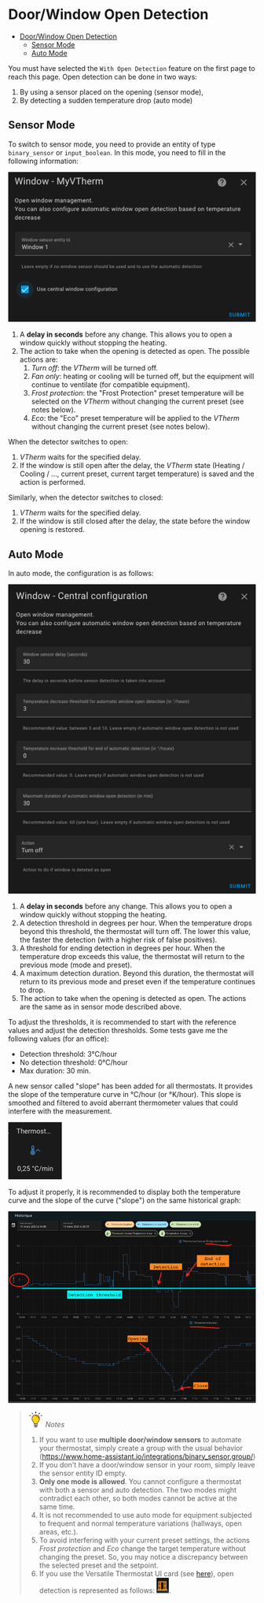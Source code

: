 # Door/Window Open Detection

- [Door/Window Open Detection](#doorwindow-open-detection)
  - [Sensor Mode](#sensor-mode)
  - [Auto Mode](#auto-mode)

You must have selected the `With Open Detection` feature on the first page to reach this page.
Open detection can be done in two ways:
1. By using a sensor placed on the opening (sensor mode),
2. By detecting a sudden temperature drop (auto mode)

## Sensor Mode
To switch to sensor mode, you need to provide an entity of type `binary_sensor` or `input_boolean`.
In this mode, you need to fill in the following information:

![mode window sensor](images/config-window-sensor.png)

1. A **delay in seconds** before any change. This allows you to open a window quickly without stopping the heating.
2. The action to take when the opening is detected as open. The possible actions are:
   1. _Turn off_: the _VTherm_ will be turned off.
   2. _Fan only_: heating or cooling will be turned off, but the equipment will continue to ventilate (for compatible equipment).
   3. _Frost protection_: the "Frost Protection" preset temperature will be selected on the _VTherm_ without changing the current preset (see notes below).
   4. _Eco_: the "Eco" preset temperature will be applied to the _VTherm_ without changing the current preset (see notes below).

When the detector switches to open:
1. _VTherm_ waits for the specified delay.
2. If the window is still open after the delay, the _VTherm_ state (Heating / Cooling / ..., current preset, current target temperature) is saved and the action is performed.

Similarly, when the detector switches to closed:
1. _VTherm_ waits for the specified delay.
2. If the window is still closed after the delay, the state before the window opening is restored.

## Auto Mode
In auto mode, the configuration is as follows:

![image](images/config-window-auto.png)

1. A **delay in seconds** before any change. This allows you to open a window quickly without stopping the heating.
2. A detection threshold in degrees per hour. When the temperature drops beyond this threshold, the thermostat will turn off. The lower this value, the faster the detection (with a higher risk of false positives).
3. A threshold for ending detection in degrees per hour. When the temperature drop exceeds this value, the thermostat will return to the previous mode (mode and preset).
4. A maximum detection duration. Beyond this duration, the thermostat will return to its previous mode and preset even if the temperature continues to drop.
5. The action to take when the opening is detected as open. The actions are the same as in sensor mode described above.

To adjust the thresholds, it is recommended to start with the reference values and adjust the detection thresholds. Some tests gave me the following values (for an office):
- Detection threshold: 3°C/hour
- No detection threshold: 0°C/hour
- Max duration: 30 min.

A new sensor called "slope" has been added for all thermostats. It provides the slope of the temperature curve in °C/hour (or °K/hour). This slope is smoothed and filtered to avoid aberrant thermometer values that could interfere with the measurement.

![image](images/temperature-slope.png)

To adjust it properly, it is recommended to display both the temperature curve and the slope of the curve ("slope") on the same historical graph:

![image](images/window-auto-tuning.png)

> ![Tip](images/tips.png) _*Notes*_
>
> 1. If you want to use **multiple door/window sensors** to automate your thermostat, simply create a group with the usual behavior (https://www.home-assistant.io/integrations/binary_sensor.group/)
> 2. If you don't have a door/window sensor in your room, simply leave the sensor entity ID empty.
> 3. **Only one mode is allowed**. You cannot configure a thermostat with both a sensor and auto detection. The two modes might contradict each other, so both modes cannot be active at the same time.
> 4. It is not recommended to use auto mode for equipment subjected to frequent and normal temperature variations (hallways, open areas, etc.).
> 5. To avoid interfering with your current preset settings, the actions _Frost protection_ and _Eco_ change the target temperature without changing the preset. So, you may notice a discrepancy between the selected preset and the setpoint.
> 6. If you use the Versatile Thermostat UI card (see [here](additions.md#even-better-with-the-versatile-thermostat-ui-card)), open detection is represented as follows: ![window](images/window-detection-icon.png).